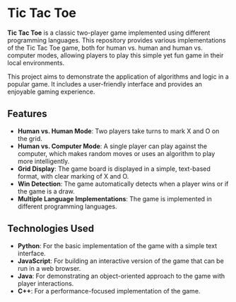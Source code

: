 # Tic Tac Toe

**Tic Tac Toe** is a classic two-player game implemented using different programming languages. This repository provides various implementations of the Tic Tac Toe game, both for human vs. human and human vs. computer modes, allowing players to play this simple yet fun game in their local environments.

This project aims to demonstrate the application of algorithms and logic in a popular game. It includes a user-friendly interface and provides an enjoyable gaming experience.

## Features

- **Human vs. Human Mode**: Two players take turns to mark X and O on the grid.
- **Human vs. Computer Mode**: A single player can play against the computer, which makes random moves or uses an algorithm to play more intelligently.
- **Grid Display**: The game board is displayed in a simple, text-based format, with clear marking of X and O.
- **Win Detection**: The game automatically detects when a player wins or if the game is a draw.
- **Multiple Language Implementations**: The game is implemented in different programming languages.

## Technologies Used

- **Python**: For the basic implementation of the game with a simple text interface.
- **JavaScript**: For building an interactive version of the game that can be run in a web browser.
- **Java**: For demonstrating an object-oriented approach to the game with player interactions.
- **C++**: For a performance-focused implementation of the game.
